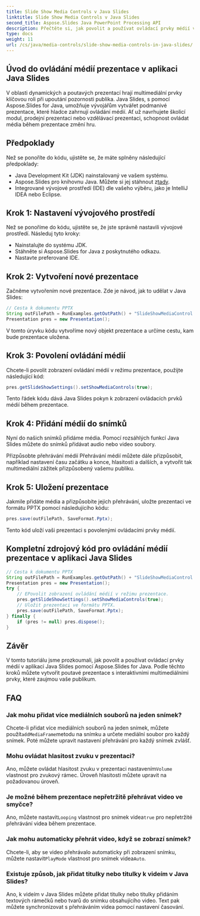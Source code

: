 ```yaml
---
title: Slide Show Media Controls v Java Slides
linktitle: Slide Show Media Controls v Java Slides
second_title: Aspose.Slides Java PowerPoint Processing API
description: Přečtěte si, jak povolit a používat ovládací prvky médií v aplikaci Java Slides pomocí Aspose.Slides for Java. Vylepšete své prezentace pomocí ovládacích prvků médií.
type: docs
weight: 11
url: /cs/java/media-controls/slide-show-media-controls-in-java-slides/
---
```


## Úvod do ovládání médií prezentace v aplikaci Java Slides

V oblasti dynamických a poutavých prezentací hrají multimediální prvky klíčovou roli při upoutání pozornosti publika. Java Slides, s pomocí Aspose.Slides for Java, umožňuje vývojářům vytvářet podmanivé prezentace, které hladce zahrnují ovládání médií. Ať už navrhujete školicí modul, prodejní prezentaci nebo vzdělávací prezentaci, schopnost ovládat média během prezentace změní hru.

## Předpoklady

Než se ponoříte do kódu, ujistěte se, že máte splněny následující předpoklady:

- Java Development Kit (JDK) nainstalovaný ve vašem systému.
-  Aspose.Slides pro knihovnu Java. Můžete si jej stáhnout z[tady](https://releases.aspose.com/slides/java/).
- Integrované vývojové prostředí (IDE) dle vašeho výběru, jako je IntelliJ IDEA nebo Eclipse.

## Krok 1: Nastavení vývojového prostředí

Než se ponoříme do kódu, ujistěte se, že jste správně nastavili vývojové prostředí. Následuj tyto kroky:

- Nainstalujte do systému JDK.
- Stáhněte si Aspose.Slides for Java z poskytnutého odkazu.
- Nastavte preferované IDE.

## Krok 2: Vytvoření nové prezentace

Začněme vytvořením nové prezentace. Zde je návod, jak to udělat v Java Slides:

```java
// Cesta k dokumentu PPTX
String outFilePath = RunExamples.getOutPath() + "SlideShowMediaControl.pptx";
Presentation pres = new Presentation();
```

V tomto úryvku kódu vytvoříme nový objekt prezentace a určíme cestu, kam bude prezentace uložena.

## Krok 3: Povolení ovládání médií

Chcete-li povolit zobrazení ovládání médií v režimu prezentace, použijte následující kód:

```java
pres.getSlideShowSettings().setShowMediaControls(true);
```

Tento řádek kódu dává Java Slides pokyn k zobrazení ovládacích prvků médií během prezentace.

## Krok 4: Přidání médií do snímků

Nyní do našich snímků přidáme média. Pomocí rozsáhlých funkcí Java Slides můžete do snímků přidávat audio nebo video soubory.

Přizpůsobte přehrávání médií
Přehrávání médií můžete dále přizpůsobit, například nastavení času začátku a konce, hlasitosti a dalších, a vytvořit tak multimediální zážitek přizpůsobený vašemu publiku.

## Krok 5: Uložení prezentace

Jakmile přidáte média a přizpůsobíte jejich přehrávání, uložte prezentaci ve formátu PPTX pomocí následujícího kódu:

```java
pres.save(outFilePath, SaveFormat.Pptx);
```

Tento kód uloží vaši prezentaci s povolenými ovládacími prvky médií.

## Kompletní zdrojový kód pro ovládání médií prezentace v aplikaci Java Slides

```java
// Cesta k dokumentu PPTX
String outFilePath = RunExamples.getOutPath() + "SlideShowMediaControl.pptx";
Presentation pres = new Presentation();
try {
	// ЕPovolit zobrazení ovládání médií v režimu prezentace.
	pres.getSlideShowSettings().setShowMediaControls(true);
	// Uložit prezentaci ve formátu PPTX.
	pres.save(outFilePath, SaveFormat.Pptx);
} finally {
	if (pres != null) pres.dispose();
}
```

## Závěr

V tomto tutoriálu jsme prozkoumali, jak povolit a používat ovládací prvky médií v aplikaci Java Slides pomocí Aspose.Slides for Java. Podle těchto kroků můžete vytvořit poutavé prezentace s interaktivními multimediálními prvky, které zaujmou vaše publikum.

## FAQ

### Jak mohu přidat více mediálních souborů na jeden snímek?

 Chcete-li přidat více mediálních souborů na jeden snímek, můžete použít`addMediaFrame`metodu na snímku a určete mediální soubor pro každý snímek. Poté můžete upravit nastavení přehrávání pro každý snímek zvlášť.

### Mohu ovládat hlasitost zvuku v prezentaci?

 Ano, můžete ovládat hlasitost zvuku v prezentaci nastavením`Volume` vlastnost pro zvukový rámec. Úroveň hlasitosti můžete upravit na požadovanou úroveň.

### Je možné během prezentace nepřetržitě přehrávat video ve smyčce?

 Ano, můžete nastavit`Looping` vlastnost pro snímek videa`true` pro nepřetržité přehrávání videa během prezentace.

### Jak mohu automaticky přehrát video, když se zobrazí snímek?

 Chcete-li, aby se video přehrávalo automaticky při zobrazení snímku, můžete nastavit`PlayMode` vlastnost pro snímek videa`Auto`.

### Existuje způsob, jak přidat titulky nebo titulky k videím v Java Slides?

Ano, k videím v Java Slides můžete přidat titulky nebo titulky přidáním textových rámečků nebo tvarů do snímku obsahujícího video. Text pak můžete synchronizovat s přehráváním videa pomocí nastavení časování.